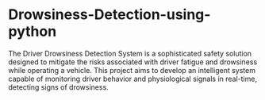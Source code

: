 # Drowsiness-Detection-using-python
The Driver Drowsiness Detection System is a sophisticated safety solution  designed to mitigate the risks associated with driver fatigue and drowsiness while  operating a vehicle. This project aims to develop an intelligent system capable of  monitoring driver behavior and physiological signals in real-time, detecting signs of  drowsiness.
